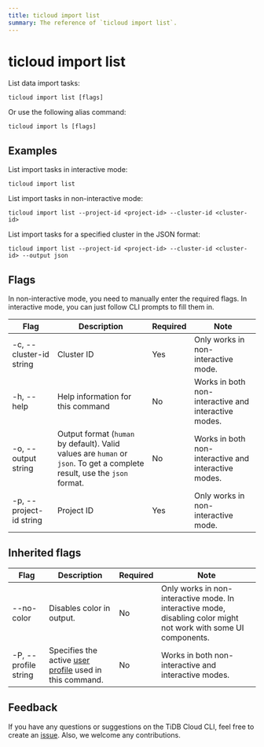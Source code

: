 ```yaml
---
title: ticloud import list
summary: The reference of `ticloud import list`.
---
```


# ticloud import list

List data import tasks:

```shell
ticloud import list [flags]
```

Or use the following alias command:

```shell
ticloud import ls [flags]
```

## Examples

List import tasks in interactive mode:

```shell
ticloud import list
```

List import tasks in non-interactive mode:

```shell
ticloud import list --project-id <project-id> --cluster-id <cluster-id>
```

List import tasks for a specified cluster in the JSON format:

```shell
ticloud import list --project-id <project-id> --cluster-id <cluster-id> --output json
```

## Flags

In non-interactive mode, you need to manually enter the required flags. In interactive mode, you can just follow CLI prompts to fill them in.

| Flag                    | Description                                                                                            | Required | Note                                               |
|-------------------------|--------------------------------------------------------------------------------------------------------|----------|-----------------------------------------------------|
| -c, --cluster-id string | Cluster ID                                                                                             | Yes      | Only works in non-interactive mode.                   |
| -h, --help              | Help information for this command                                                                              | No       | Works in both non-interactive and interactive modes. |
| -o, --output string     | Output format (`human` by default). Valid values are `human` or `json`. To get a complete result, use the `json` format. | No       | Works in both non-interactive and interactive modes. |
| -p, --project-id string | Project ID                                                                                             | Yes      | Only works in non-interactive mode.                   |

## Inherited flags

| Flag                 | Description                                                                               | Required | Note                                                                                                                    |
|----------------------|-------------------------------------------------------------------------------------------|----------|--------------------------------------------------------------------------------------------------------------------------|
| --no-color           | Disables color in output.                                                                  | No       | Only works in non-interactive mode. In interactive mode, disabling color might not work with some UI components. |
| -P, --profile string | Specifies the active [user profile](/tidb-cloud/cli-reference.md#user-profile) used in this command. | No       | Works in both non-interactive and interactive modes.                                                                      |

## Feedback

If you have any questions or suggestions on the TiDB Cloud CLI, feel free to create an [issue](https://github.com/tidbcloud/tidbcloud-cli/issues/new/choose). Also, we welcome any contributions.
